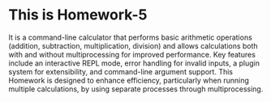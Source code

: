 # This is Homework-5

It is a command-line calculator that performs basic arithmetic operations (addition, subtraction, multiplication, division) and allows calculations both with and without multiprocessing for improved performance. Key features include an interactive REPL mode, error handling for invalid inputs, a plugin system for extensibility, and command-line argument support. This Homework is designed to enhance efficiency, particularly when running multiple calculations, by using separate processes through multiprocessing.
